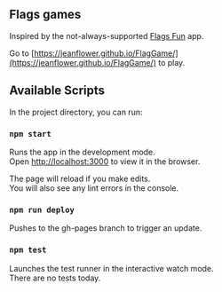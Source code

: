 ## Flags games

Inspired by the not-always-supported [Flags Fun](https://apps.apple.com/us/app/flags-fun-free/id318095646/) app. 

Go to [https://jeanflower.github.io/FlagGame/](https://jeanflower.github.io/FlagGame/) to play.

## Available Scripts

In the project directory, you can run:

### `npm start`
Runs the app in the development mode.\
Open [http://localhost:3000](http://localhost:3000) to view it in the browser.

The page will reload if you make edits.\
You will also see any lint errors in the console.

### `npm run deploy`
Pushes to the gh-pages branch to trigger an update.

### `npm test`
Launches the test runner in the interactive watch mode.\
There are no tests today.


